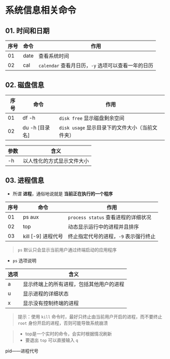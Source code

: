 # 系统信息相关命令

## 01. 时间和日期

| 序号 | 命令 | 作用 |
| --- | --- | --- |
| 01 | date | 查看系统时间 |
| 02 | cal | `calendar` 查看月日历，`-y` 选项可以查看一年的日历 |

## 02. 磁盘信息

| 序号 | 命令 | 作用 |
| --- | --- | --- |
| 01 | df -h | `disk free` 显示磁盘剩余空间 |
| 02 | du -h [目录名] | `disk usage` 显示目录下的文件大小（当前文件夹） |

| 参数 | 含义 |
| --- | --- |
| -h | 以人性化的方式显示文件大小 |

## 03. 进程信息

* 所谓 **进程**，通俗地说就是 **当前正在执行的一个程序**

| 序号 | 命令 | 作用 |
| --- | --- | --- |
| 01 | ps aux | `process status` 查看进程的详细状况 |
| 02 | top | 动态显示运行中的进程并且排序 |
| 03 | kill [-9] 进程代号 | 终止指定代号的进程，`-9` 表示强行终止  |

> `ps` 默认只会显示当前用户通过终端启动的应用程序

* `ps` 选项说明

| 选项 | 含义 |
| --- | --- |
| a | 显示终端上的所有进程，包括其他用户的进程 |
| u | 显示进程的详细状态 |
| x | 显示没有控制终端的进程 |

> 提示：使用 `kill` 命令时，最好只终止由当前用户开启的进程，而不要终止 `root` 身份开启的进程，否则可能导致系统崩溃

>
>* top是一个实时的命令，会实时根据情况刷新
>* 要退出 `top` 可以直接输入 `q`

pid——进程代号

